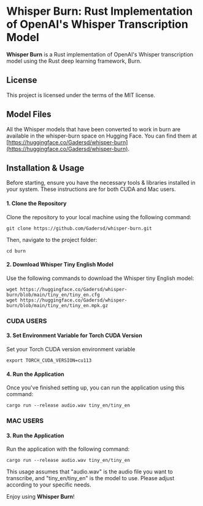 # Whisper Burn: Rust Implementation of OpenAI's Whisper Transcription Model

**Whisper Burn** is a Rust implementation of OpenAI's Whisper transcription model using the Rust deep learning framework, Burn.

## License

This project is licensed under the terms of the MIT license.

## Model Files

All the Whisper models that have been converted to work in burn are available in the whisper-burn space on Hugging Face. You can find them at [https://huggingface.co/Gadersd/whisper-burn](https://huggingface.co/Gadersd/whisper-burn).

## Installation & Usage

Before starting, ensure you have the necessary tools & libraries installed in your system. These instructions are for both CUDA and Mac users.

#### 1. Clone the Repository

Clone the repository to your local machine using the following command:

```
git clone https://github.com/Gadersd/whisper-burn.git
```

Then, navigate to the project folder:

```
cd burn
```

#### 2. Download Whisper Tiny English Model

Use the following commands to download the Whisper tiny English model:

```
wget https://huggingface.co/Gadersd/whisper-burn/blob/main/tiny_en/tiny_en.cfg
wget https://huggingface.co/Gadersd/whisper-burn/blob/main/tiny_en/tiny_en.mpk.gz
```

### CUDA USERS

#### 3. Set Environment Variable for Torch CUDA Version

Set your Torch CUDA version environment variable

```
export TORCH_CUDA_VERSION=cu113
```

#### 4. Run the Application

Once you've finished setting up, you can run the application using this command:

```
cargo run --release audio.wav tiny_en/tiny_en
```

### MAC USERS

#### 3. Run the Application

Run the application with the following command:

```
cargo run --release audio.wav tiny_en/tiny_en
```

This usage assumes that "audio.wav" is the audio file you want to transcribe, and "tiny_en/tiny_en" is the model to use. Please adjust according to your specific needs.

Enjoy using **Whisper Burn**!
